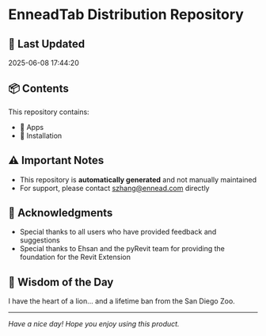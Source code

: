 # EnneadTab Distribution Repository

## 📅 Last Updated
2025-06-08 17:44:20



## 📦 Contents
This repository contains:
- 📂 Apps
- 📂 Installation

## ⚠️ Important Notes
- This repository is **automatically generated** and not manually maintained
- For support, please contact szhang@ennead.com directly

## 🙏 Acknowledgments
- Special thanks to all users who have provided feedback and suggestions
- Special thanks to Ehsan and the pyRevit team for providing the foundation for the Revit Extension

## 💭 Wisdom of the Day
I have the heart of a lion... and a lifetime ban from the San Diego Zoo.

---
*Have a nice day! Hope you enjoy using this product.*
